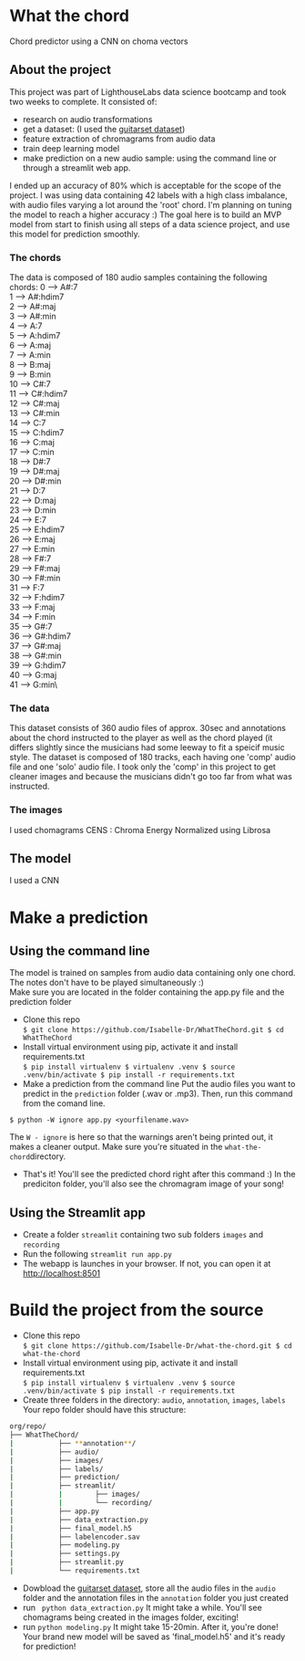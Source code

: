 # What the chord
Chord predictor using a CNN on choma vectors

## About the project
This project was part of LighthouseLabs data science bootcamp and took two weeks to complete. It consisted of:
- research on audio transformations
- get a dataset: (I used the [guitarset dataset](https://zenodo.org/record/1492449#.X8QhCGhKhPY)) 
- feature extraction of chromagrams from audio data
- train deep learning model
- make prediction on a new audio sample: using the command line or through a streamlit web app.

I ended up an accuracy of 80% which is acceptable for the scope of the project. I was using data containing 42 labels with a high class imbalance, with audio files varying a lot around the 'root' chord. I'm planning on tuning the model to reach a higher accuracy :)
The goal here is to build an MVP model from start to finish using all steps of a data science project, and use this model for prediction smoothly. 

### The chords
The data is composed of 180 audio samples containing the following chords:
0  --> A#:7\
1  --> A#:hdim7\
2  --> A#:maj\
3  --> A#:min\
4  --> A:7\
5  --> A:hdim7\
6  --> A:maj\
7  --> A:min\
8  --> B:maj\
9  --> B:min\
10  --> C#:7\
11  --> C#:hdim7\
12  --> C#:maj\
13  --> C#:min\
14  --> C:7\
15  --> C:hdim7\
16  --> C:maj\
17  --> C:min\
18  --> D#:7\
19  --> D#:maj\
20  --> D#:min\
21  --> D:7\
22  --> D:maj\
23  --> D:min\
24  --> E:7\
25  --> E:hdim7\
26  --> E:maj\
27  --> E:min\
28  --> F#:7\
29  --> F#:maj\
30  --> F#:min\
31  --> F:7\
32  --> F:hdim7\
33  --> F:maj\
34  --> F:min\
35  --> G#:7\
36  --> G#:hdim7\
37  --> G#:maj\
38  --> G#:min\
39  --> G:hdim7\
40  --> G:maj\
41  --> G:min\

### The data
This dataset consists of 360 audio files of approx. 30sec and annotations about the chord instructed to the player as well as the chord played (it differs slightly since the musicians had some leeway to fit a speicif music style.
The dataset is composed of 180 tracks, each having one 'comp' audio file and one 'solo' audio file. I took only the 'comp' in this project to get cleaner images and because the musicians didn't go too far from what was instructed.

### The images
I used chomagrams CENS : Chroma Energy Normalized using Librosa

## The model
 I used a CNN

# Make a prediction
## Using the command line
The model is trained on samples from audio data containing only one chord. The notes don't have to be played simultaneously :)\
Make sure you are located in the folder containing the app.py file and the prediction folder

- Clone this repo\
``
$ git clone https://github.com/Isabelle-Dr/WhatTheChord.git
$ cd WhatTheChord
``
- Install virtual environment using pip, activate it and install requirements.txt\
``
$ pip install virtualenv
$ virtualenv .venv
$ source .venv/bin/activate
$ pip install -r requirements.txt
``
- Make a prediction from the command line
Put the audio files you want to predict in the `prediction` folder (.wav or .mp3). Then, run this command from the comand line. 

``
$ python -W ignore app.py <yourfilename.wav>
``

The `W - ignore` is here so that the warnings aren't being printed out, it makes a cleaner output.
Make sure you're situated in the `what-the-chord`directory.

- That's it! You'll see the predicted chord right after this command :) In the prediciton folder, you'll also see the chromagram image of your song!

## Using the Streamlit app

- Create a folder `streamlit` containing two sub folders `images` and `recording`
- Run the following `streamlit run app.py`
- The webapp is launches in your browser. If not, you can open it at [http://localhost:8501](http://localhost:8501)

# Build the project from the source
- Clone this repo\
``
$ git clone https://github.com/Isabelle-Dr/what-the-chord.git
$ cd what-the-chord
``
- Install virtual environment using pip, activate it and install requirements.txt\
``
$ pip install virtualenv
$ virtualenv .venv
$ source .venv/bin/activate
$ pip install -r requirements.txt
``
- Create three folders in the directory: `audio`, `annotation`, `images`, `labels`
Your repo folder should have this structure:
```bash
org/repo/
├── WhatTheChord/
|           ├── **annotation**/
|           ├── audio/
|           ├── images/
|           ├── labels/
|           ├── prediction/
|           ├── streamlit/
|           |        ├── images/
|           |        └── recording/
|           ├── app.py
|           ├── data_extraction.py
|           ├── final_model.h5
|           ├── labelencoder.sav
|           ├── modeling.py
|           ├── settings.py
|           ├── streamlit.py
|           └── requirements.txt
```

- Dowbload the [guitarset dataset](https://zenodo.org/record/1492449#.X8QhCGhKhPY), store all the audio files in the `audio` folder and the annotation files in the `annotation` folder you just created
- run ` python data_extraction.py`
It might take a while. You'll see chomagrams being created in the images folder, exciting!
- run `python modeling.py`
It might take 15-20min. After it, you're done! Your brand new model will be saved as 'final_model.h5' and it's ready for prediction!
